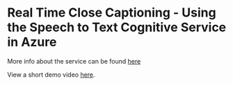# Real Time Close Captioning - Using the Speech to Text Cognitive Service in Azure

More info about the service can be found [here](https://azure.microsoft.com/en-us/services/cognitive-services/speech-to-text/)

View a short demo video [here](https://vimeo.com/269237256/db27b1dcb0).
